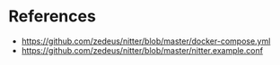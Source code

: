 # References

- https://github.com/zedeus/nitter/blob/master/docker-compose.yml
- https://github.com/zedeus/nitter/blob/master/nitter.example.conf